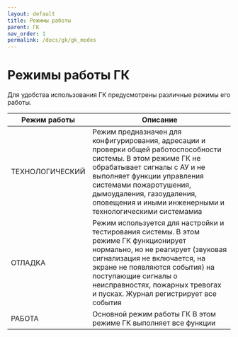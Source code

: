 ```yaml
---
layout: default
title: Режимы работы
parent: ГК
nav_order: 1
permalink: /docs/gk/gk_modes
---
```


# Режимы работы ГК
Для удобства использования ГК предусмотрены различные режимы его работы.
<table> 
  <thead> 
    <tr> 
      <th style="text-align: center" >Режим работы</th>
      <th style="text-align: center">Описание</th>
    </tr>
  </thead> 
  <tbody>
    <tr>
      <td id="режим_гк_технологический" style="text-align: left">ТЕХНОЛОГИЧЕСКИЙ</td>
      <td style="text-align: left">Режим предназначен для конфигурирования, адресации и проверки общей работоспособности системы. В этом режиме ГК не обрабатывает сигналы с АУ и не выполняет функции управления системами пожаротушения, дымоудаления, газоудаления, оповещения и иными инженерными и технологическими системамиа</td>
    </tr>
    <tr>
      <td id="режим_гк_отладка" style="text-align: left">ОТЛАДКА</td>
      <td style="text-align: left">Режим используется для настройки и тестирования системы. В этом режиме ГК функционирует нормально, но не реагирует (звуковая сигнализация не включается, на экране не появляются события) на поступающие сигналы о неисправностях, пожарных тревогах и пусках. Журнал регистрирует все события</td>
    </tr>
    <tr>
      <td id="режим_гк_работа" style="text-align: left">РАБОТА</td>
      <td style="text-align: left">Основной режим работы ГК В этом режиме ГК выполняет все функции</td>
    </tr>    
  </tbody>
</table>
